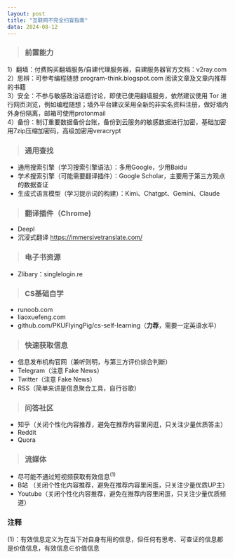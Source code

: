 ```yaml
---
layout: post
title: "互联网不完全扫盲指南"
data: 2024-08-12
---
```


> ### 前置能力  
1）翻墙：付费购买翻墙服务/自建代理服务器，自建服务器官方文档：v2ray.com  
2）思辨：可参考编程随想 program-think.blogspot.com 阅读文章及文章内推荐的书籍  
3）安全：不参与敏感政治话题讨论，即使已使用翻墙服务，依然建议使用 Tor 进行网页浏览，例如编程随想；墙外平台建议采用全新的非实名资料注册，做好墙内外身份隔离，邮箱可使用protonmail  
4）备份：制订重要数据备份台账，备份到云服务的敏感数据进行加密，基础加密用7zip压缩加密码，高级加密用veracrypt  
 
> ### 通用查找
- 通用搜索引擎（学习搜索引擎语法）：多用Google，少用Baidu  
- 学术搜索引擎（可能需要翻译插件）：Google Scholar，主要用于第三方观点的数据查证  
- 生成式语言模型（学习提示词的构建）：Kimi、Chatgpt、Gemini、Claude  

> ### 翻译插件（Chrome)  
- Deepl  
- 沉浸式翻译 https://immersivetranslate.com/  

> ### 电子书资源  
- Zlibary：singlelogin.re  

> ### CS基础自学
- runoob.com  
- liaoxuefeng.com  
- github.com/PKUFlyingPig/cs-self-learning（**力荐**，需要一定英语水平）  

> ### 快速获取信息
- 信息发布机构官网（兼听则明，与第三方评价综合判断）  
- Telegram（注意 Fake News）  
- Twitter（注意 Fake News）  
- RSS（简单来讲是信息聚合工具，自行谷歌）

> ### 问答社区  
- 知乎（关闭个性化内容推荐，避免在推荐内容里闲逛，只关注少量优质答主）  
- Reddit  
- Quora  

> ### 流媒体
- 尽可能不通过短视频获取有效信息<sup>(1)</sup>
- B站 （关闭个性化内容推荐，避免在推荐内容里闲逛，只关注少量优质UP主）
- Youtube（关闭个性化内容推荐，避免在推荐内容里闲逛，只关注少量优质频道）

### 注释
(1)：有效信息定义为在当下对自身有用的信息，但任何有思考、可查证的信息都是价值信息，有效信息∈价值信息
